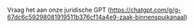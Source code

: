 Vraag het aan onze juridische GPT (https://chatgpt.com/g/g-67dc6c59298081919511b376cf14a4e9-zaak-binnenspuikanaal)
